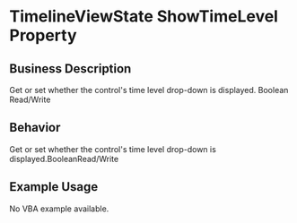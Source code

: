 # TimelineViewState ShowTimeLevel Property

## Business Description
Get or set whether the control's time level drop-down is displayed. Boolean Read/Write

## Behavior
Get or set whether the control's time level drop-down is displayed.BooleanRead/Write

## Example Usage
No VBA example available.